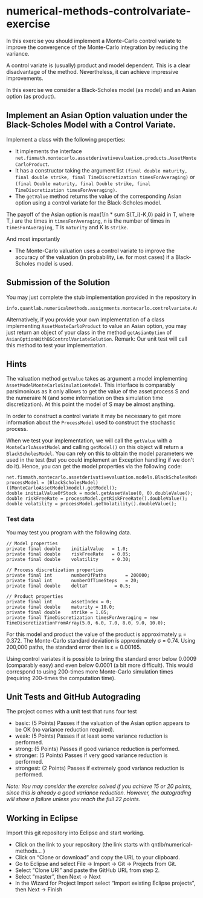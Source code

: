 # numerical-methods-controlvariate-exercise

In this exercise you should implement a Monte-Carlo control variate to improve
the convergence of the Monte-Carlo integration by reducing the variance.

A control variate is (usually) product and model dependent. This is a clear
disadvantage of the method. Nevertheless, it can achieve impressive improvements.

In this exercise we consider a Black-Scholes model (as model) and an Asian option
(as product).

## Implement an Asian Option valuation under the Black-Scholes Model with a Control Variate.

Implement a class with the following properties:

- It implements the interface `net.finmath.montecarlo.assetderivativevaluation.products.AssetMonteCarloProduct`.
- It has a constructor taking the argument list `(final double maturity, final double strike, final TimeDiscretization timesForAveraging)`
or `(final Double maturity, final Double strike, final TimeDiscretization timesForAveraging)`.
- The `getValue` method returns the value of the corresponding Asian option using a control variate
for the Black-Scholes model.

The payoff of the Asian option is max(1/n * sum S(T_i)-K,0) paid in T, where T_i are the times in `timesForAveraging`, n is the number of times in `timesForAveraging`, T is `maturity` and K is `strike`.

And most importantly

- The Monte-Carlo valuation uses a control variate to improve the accuracy of the valuation
(in probability, i.e. for most cases) if a Black-Scholes model is used.

## Submission of the Solution

You may just complete the stub implementation provided in the repository in

```
info.quantlab.numericalmethods.assignments.montecarlo.controlvariate.AsianOptionWithBSControlVariate
```

Alternatively, if you provide your own implementation of a class implementing `AssetMonteCarloProduct` to value an Asian option, you may just return an object of your class in the method `getAsianOption` of `AsianOptionWithBSControlVariateSolution`. Remark: Our unit test will call this method to test your implementation.

## Hints

The valuation method `getValue` takes as argument a model implementing `AssetModelMonteCarloSimulationModel`.
This interface is comparably parsimonious as it only allows to get the value of the asset process S
and the numeraire N (and some information on thes simulation time discretization).
At this point the model of S may be almost anything.

In order to construct a control variate it may be necessary to get more information about
the `ProcessModel` used to construct the stochastic process.

When we test your implementation, we will call the `getValue` with a `MonteCarloAssetModel` and calling `getModel()` on this object will return a `BlackScholesModel`. You can rely on this to obtain the model parameters we used in the test (but you could
implement an Exception handling if we don't do it). Hence, you can get the model properties via the following code:

	net.finmath.montecarlo.assetderivativevaluation.models.BlackScholesModel processModel = (BlackScholesModel) ((MonteCarloAssetModel)model).getModel();
	double initialValueOfStock = model.getAssetValue(0, 0).doubleValue();
	double riskFreeRate = processModel.getRiskFreeRate().doubleValue();
	double volatility = processModel.getVolatility().doubleValue();

### Test data

You may test you program with the following data.

	// Model properties
	private final double	initialValue   = 1.0;
	private final double	riskFreeRate   = 0.05;
	private final double	volatility     = 0.30;

	// Process discretization properties
	private final int		numberOfPaths		= 200000;
	private final int		numberOfTimeSteps	= 20;
	private final double	deltaT			= 0.5;

	// Product properties
	private final int		assetIndex = 0;
	private final double	maturity = 10.0;
	private final double	strike = 1.05;
	private final TimeDiscretization timesForAveraging = new TimeDiscretizationFromArray(5.0, 6.0, 7.0, 8.0, 9.0, 10.0);

For this model and product the value of the product is approximately &mu; = 0.372.
The Monte-Carlo standard deviation is approximately &sigma; = 0.74.
Using 200,000 paths, the standard error then is &epsilon; = 0.00165.

Using control variates it is possible to bring the standard error below 0.0009 (comparably easy) and even below 0.0001 (a bit more difficult). This would correspond to using 200-times more Monte-Carlo simulation times (requiring 200-times the computation time).

## Unit Tests and GitHub Autograding

The project comes with a unit test that runs four test

- basic: (5 Points) Passes if the valuation of the Asian option appears to be OK (no variance reduction required).
- weak: (5 Points) Passes if at least some variance reduction is performed.
- strong: (5 Points) Passes if good variance reduction is performed.
- stronger: (5 Points) Passes if very good variance reduction is performed.
- strongest: (2 Points) Passes if extremely good variance reduction is performed.

*Note: You may consider the exercise solved if you achieve 15 or 20 points, since this is already a good variance reduction. However, the autograding will show a failure unless you reach the full 22 points.*

## Working in Eclipse

Import this git repository into Eclipse and start working.

- Click on the link to your repository (the link starts with qntlb/numerical-methods… )
- Click on “Clone or download” and copy the URL to your clipboard.
- Go to Eclipse and select File -> Import -> Git -> Projects from Git.
- Select “Clone URI” and paste the GitHub URL from step 2.
- Select “master”, then Next -> Next
- In the Wizard for Project Import select “Import existing Eclipse projects”, then Next -> Finish

